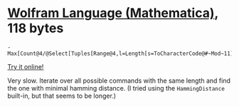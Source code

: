 # [Wolfram Language (Mathematica)], 118 bytes

    -Max[Count@4/@Select[Tuples[Range@4,l=Length[s=ToCharacterCode@#~Mod~11]],FreeQ[Tr/@Rest[I^Subsequences[s+#]],0]&]]+l&

[Try it online!][TIO-kwmz4rzz]

Very slow. Iterate over all possible commands with the same length and find the one with minimal hamming distance. (I tried using the `HammingDistance` built-in, but that seems to be longer.)

[Wolfram Language (Mathematica)]: https://www.wolfram.com/wolframscript/
[TIO-kwmz4rzz]: https://tio.run/##LYxdC4IwGIX/ylDwRsUEL3UMhCBIKPVuTFj6@gE6a5sSRP71ZdHF4fBwHs7EdQ8T10PNTYsS42f8SdN5EZpEASlghFrTcrmPoGjORQck8sbkDKLTPVVJOac9l7zWINO5AWJv2dxsYciYd5QAV1rKgOSgND1VxXJT8FhA1PuXcu3dOTCHMXd0zEUOQlMb@Ri1dF@QgwKCXlZVYbyucWx5yMIx/tcPq3jF31hv8wE "Wolfram Language (Mathematica) – Try It Online"